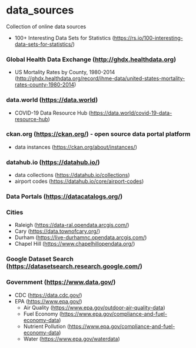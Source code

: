 # data_sources
Collection of online data sources

- 100+ Interesting Data Sets for Statistics (https://rs.io/100-interesting-data-sets-for-statistics/)

### Global Health Data Exchange (http://ghdx.healthdata.org)
- US Mortality Rates by County, 1980-2014 (http://ghdx.healthdata.org/record/ihme-data/united-states-mortality-rates-county-1980-2014)

### data.world (https://data.world)
- COVID-19 Data Resource Hub (https://data.world/covid-19-data-resource-hub)

### ckan.org (https://ckan.org/) - open source data portal platform
- data instances (https://ckan.org/about/instances/)

### datahub.io (https://datahub.io/)
- data collections (https://datahub.io/collections)
- airport codes (https://datahub.io/core/airport-codes)

### Data Portals (https://datacatalogs.org/)

### Cities
- Raleigh (https://data-ral.opendata.arcgis.com/)
- Cary (https://data.townofcary.org/)
- Durham (https://live-durhamnc.opendata.arcgis.com/)
- Chapel Hill (https://www.chapelhillopendata.org/)

### Google Dataset Search (https://datasetsearch.research.google.com/)

### Government (https://www.data.gov/)
- CDC (https://data.cdc.gov/)
- EPA (https://www.epa.gov/)
  - Air Quality (https://www.epa.gov/outdoor-air-quality-data)
  - Fuel Economy (https://www.epa.gov/compliance-and-fuel-economy-data)
  - Nutrient Pollution (https://www.epa.gov/compliance-and-fuel-economy-data)
  - Water (https://www.epa.gov/waterdata)
